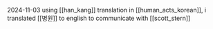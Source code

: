 2024-11-03
using [[han_kang]] translation in [[human_acts_korean]], i translated [[병원]] to english to communicate with [[scott_stern]]